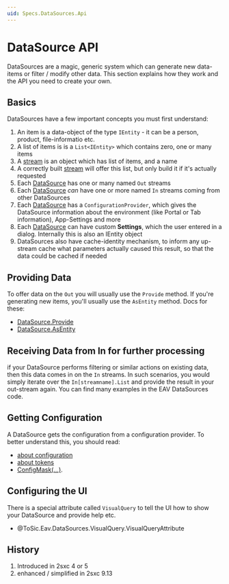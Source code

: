 ```yaml
---
uid: Specs.DataSources.Api
---
```

# DataSource API

DataSources are a magic, generic system which can generate new data-items or filter / modify other data. This section explains how they work and the API you need to create your own. 

## Basics
DataSources have a few important concepts you must first understand:

1. An item is a data-object of the type `IEntity` - it can be a person, product, file-informatio etc.
1. A list of items is is a `List<IEntity>` which contains zero, one or many items
1. A [stream](xref:ToSic.Eav.DataSources.IDataStream) is an object which has list of items, and a name
1. A correctly built [stream](xref:ToSic.Eav.DataSources.IDataStream) will offer this list, but only build it if it's actually requested
1. Each [DataSource](xref:Specs.DataSources.DataSource) has one or many named `Out` streams
1. Each [DataSource](xref:Specs.DataSources.DataSource) _can_ have one or more named `In` streams coming from other DataSources
1. Each [DataSource](xref:Specs.DataSources.DataSource) has a `ConfigurationProvider`, which gives the DataSource information about the environment (like Portal or Tab information), App-Settings and more
1. Each [DataSource](xref:Specs.DataSources.DataSource) can have custom **Settings**, which the user entered in a dialog. Internally this is also an IEntity object
1. DataSources also have cache-identity mechanism, to inform any up-stream cache what parameters actually caused this result, so that the data could be cached if needed

## Providing Data
To offer data on the `Out` you will usually use the `Provide` method. If you're generating new items, you'll usually use the `AsEntity` method. Docs for these: 

* [DataSource.Provide](xref:Specs.DataSources.Api.Provide)
* [DataSource.AsEntity](xref:Specs.DataSources.Api.AsEntity)

## Receiving Data from In for further processing
if your DataSource performs filtering or similar actions on existing data, then this data comes in on the `In` streams. In such scenarios, you would simply iterate over the `In[streamname].List` and provide the result in your out-stream again. You can find many examples in the EAV DataSources code. 

## Getting Configuration
A DataSource gets the configuration from a configuration provider. To better understand this, you should read:

* [about configuration](xref:Specs.DataSources.Configuration)
* [about tokens](xref:Specs.DataSources.ConfigurationTokens) 
* [ConfigMask(...)](xref:Specs.DataSources.Api.ConfigMask).

## Configuring the UI
There is a special attribute called `VisualQuery` to tell the UI how to show your DataSource and provide help etc. 

* @ToSic.Eav.DataSources.VisualQuery.VisualQueryAttribute

## History

1. Introduced in 2sxc 4 or 5
2. enhanced / simplified in 2sxc 9.13


